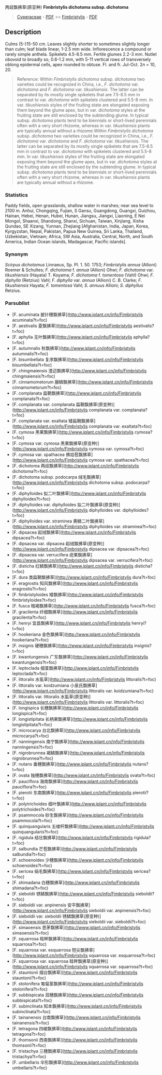 两歧飘拂草(原亚种) **Fimbristylis dichotoma subsp. dichotoma**

> [Cyperaceae](http://www.iplant.cn/info/Cyperaceae?t=foc) - [PDF](http://www.iplant.cn/foc/pdf/Cyperaceae.pdf) >> [Fimbristylis](http://www.iplant.cn/info/Fimbristylis?t=foc) - [PDF](http://www.iplant.cn/foc/pdf/Fimbristylis.pdf)

## Description

Culms (5-)15-50 cm. Leaves slightly shorter to sometimes slightly longer than culm; leaf blade linear, 1-2.5 mm wide. Inflorescence a compound or rarely simple anthela. Spikelets 4.5-8.5 mm. Fertile glumes 2.2-3 mm. Nutlet obovoid to broadly so, 0.6-1.2 mm, with 5-11 vertical rows of transversely oblong epidermal cells, apex rounded to obtuse. Fl. and fr. Jul-Oct. 2*n* = 10, 20.

> Reference: 
> Within *Fimbristylis dichotoma* subsp. *dichotoma* two varieties could be recognized in China, i.e., *F. dichotoma* var. *dichotoma* and *F. dichotoma* var. *tikushiensis*. The latter can be separated by its mostly single spikelets that are 7.5-8.5 mm in contrast to var. *dichotoma* with spikelets clustered and 5.5-8 mm. In var. *tikushiensis* styles of the fruiting state are elongated exposing them beyond the glume apex, but in var. *dichotoma* styles at the fruiting state are still enclosed by the subtending glume. In typical subsp. *dichotoma* plants tend to be biennials or short-lived perennials often with a very short rhizome, whereas in var. *tikushiensis* plants are typically annual without a rhizome.Within *Fimbristylis dichotoma* subsp. *dichotoma* two varieties could be recognized in China, i.e., *F. dichotoma* var. *dichotoma* and *F. dichotoma* var. *tikushiensis*. The latter can be separated by its mostly single spikelets that are 7.5-8.5 mm in contrast to var. *dichotoma* with spikelets clustered and 5.5-8 mm. In var. *tikushiensis* styles of the fruiting state are elongated exposing them beyond the glume apex, but in var. *dichotoma* styles at the fruiting state are still enclosed by the subtending glume. In typical subsp. *dichotoma* plants tend to be biennials or short-lived perennials often with a very short rhizome, whereas in var. *tikushiensis* plants are typically annual without a rhizome.

### Statistics
Paddy fields, open grasslands, shallow water in marshes; near sea level to 2100 m. Anhui, Chongqing, Fujian, S Gansu, Guangdong, Guangxi, Guizhou, Hainan, Hebei, Henan, Hubei, Hunan, Jiangsu, Jiangxi, Liaoning, E Nei Mongol, Shaanxi, Shandong, Shanxi, Sichuan, Taiwan, Xinjiang, Xisha Qundao, SE Xizang, Yunnan, Zhejiang [Afghanistan, India, Japan, Korea, Kyrgyzstan, Nepal, Pakistan, Papua New Guinea, Sri Lanka, Thailand, Uzbekistan, Vietnam; Africa, SW Asia, Australia, Central, North, and South America, Indian Ocean islands, Madagascar, Pacific islands].

### Synonym
*Scirpus dichotomus* Linnaeus, Sp. Pl. 1. 50. 1753; *Fimbristylis annua* (Allioni) Roemer & Schultes; *F. dichotoma* f. *annua* (Allioni) Ohwi; *F. dichotoma* var. *tikushiensis* (Hayata) T. Koyama; *F. dichotoma* f. *tomentosa* (Vahl) Ohwi; *F. diphylla* (Retzius) Vahl; *F. diphylla* var. *annua* (Allioni) C. B. Clarke; *F. tikushiensis* Hayata; *F. tomentosa* Vahl; *S. annuus* Allioni; *S. diphyllus* Retzius.

### Parsublist

* [F.  acuminata  披针穗飘拂草](http://www.iplant.cn/info/Fimbristylis acuminata?t=foc)
* [F.  aestivalis  夏飘拂草](http://www.iplant.cn/info/Fimbristylis aestivalis?t=foc)
* [F.  aphylla  无叶飘拂草](http://www.iplant.cn/info/Fimbristylis aphylla?t=foc)
* [F.  autumnalis  秋飘拂草](http://www.iplant.cn/info/Fimbristylis autumnalis?t=foc)
* [F.  bisumbellata  复序飘拂草](http://www.iplant.cn/info/Fimbristylis bisumbellata?t=foc)
* [F.  chingmaiensis  澄迈飘拂草](http://www.iplant.cn/info/Fimbristylis chingmaiensis?t=foc)
* [F.  cinnamometorum  腺鳞飘拂草](http://www.iplant.cn/info/Fimbristylis cinnamometorum?t=foc)
* [F.  complanata  扁鞘飘拂草](http://www.iplant.cn/info/Fimbristylis complanata?t=foc)
* [F.  complanata var. complanata  扁鞘飘拂草(原变种)](http://www.iplant.cn/info/Fimbristylis complanata var. complanata?t=foc)
* [F.  complanata var. exaltata  矮扁鞘飘拂草](http://www.iplant.cn/info/Fimbristylis complanata var. exaltata?t=foc)
* [F.  cymosa  黑果飘拂草](http://www.iplant.cn/info/Fimbristylis cymosa?t=foc)
* [F.  cymosa var. cymosa  黑果飘拂草(原变种)](http://www.iplant.cn/info/Fimbristylis cymosa var. cymosa?t=foc)
* [F.  cymosa var. spathacea  佛焰苞飘拂草](http://www.iplant.cn/info/Fimbristylis cymosa var. spathacea?t=foc)
* [F.  dichotoma  两歧飘拂草](http://www.iplant.cn/info/Fimbristylis dichotoma?t=foc)
* [F.  dichotoma subsp. podocarpa  绒毛飘拂草](http://www.iplant.cn/info/Fimbristylis dichotoma subsp. podocarpa?t=foc)
* [F.  diphylloides  拟二叶飘拂草](http://www.iplant.cn/info/Fimbristylis diphylloides?t=foc)
* [F.  diphylloides var. diphylloides  拟二叶飘拂草(原变种)](http://www.iplant.cn/info/Fimbristylis diphylloides var. diphylloides?t=foc)
* [F.  diphylloides var. straminea  黄鳞二叶飘拂草](http://www.iplant.cn/info/Fimbristylis diphylloides var. straminea?t=foc)
* [F.  dipsacea  起绒飘拂草](http://www.iplant.cn/info/Fimbristylis dipsacea?t=foc)
* [F.  dipsacea var. dipsacea  起绒飘拂草(原变种)](http://www.iplant.cn/info/Fimbristylis dipsacea var. dipsacea?t=foc)
* [F.  dipsacea var. verrucifera  疣果飘拂草](http://www.iplant.cn/info/Fimbristylis dipsacea var. verrucifera?t=foc)
* [F.  disticha  红鳞飘拂草](http://www.iplant.cn/info/Fimbristylis disticha?t=foc)
* [F.  dura  类扁鞘飘拂草](http://www.iplant.cn/info/Fimbristylis dura?t=foc)
* [F.  eragrostis  知风飘拂草](http://www.iplant.cn/info/Fimbristylis eragrostis?t=foc)
* [F.  fimbristyloides  矮飘拂草](http://www.iplant.cn/info/Fimbristylis fimbristyloides?t=foc)
* [F.  fusca  暗褐飘拂草](http://www.iplant.cn/info/Fimbristylis fusca?t=foc)
* [F.  gracilenta  纤细飘拂草](http://www.iplant.cn/info/Fimbristylis gracilenta?t=foc)
* [F.  henryi  宜昌飘拂草](http://www.iplant.cn/info/Fimbristylis henryi?t=foc)
* [F.  hookeriana  金色飘拂草](http://www.iplant.cn/info/Fimbristylis hookeriana?t=foc)
* [F.  insignis  硬穗飘拂草](http://www.iplant.cn/info/Fimbristylis insignis?t=foc)
* [F.  kwantungensis  广东飘拂草](http://www.iplant.cn/info/Fimbristylis kwantungensis?t=foc)
* [F.  leptoclada  细茎飘拂草](http://www.iplant.cn/info/Fimbristylis leptoclada?t=foc)
* [F.  littoralis  水虱草](http://www.iplant.cn/info/Fimbristylis littoralis?t=foc)
* [F.  littoralis var. koidzumiana  小泉氏飘拂草](http://www.iplant.cn/info/Fimbristylis littoralis var. koidzumiana?t=foc)
* [F.  littoralis var. littoralis  水虱草(原变种)](http://www.iplant.cn/info/Fimbristylis littoralis var. littoralis?t=foc)
* [F.  longispica  长穗飘拂草](http://www.iplant.cn/info/Fimbristylis longispica?t=foc)
* [F.  longistipitata  长柄果飘拂草](http://www.iplant.cn/info/Fimbristylis longistipitata?t=foc)
* [F.  microcarya  台北飘拂草](http://www.iplant.cn/info/Fimbristylis microcarya?t=foc)
* [F.  nanningensis  南宁飘拂草](http://www.iplant.cn/info/Fimbristylis nanningensis?t=foc)
* [F.  nigrobrunnea  褐鳞飘拂草](http://www.iplant.cn/info/Fimbristylis nigrobrunnea?t=foc)
* [F.  nutans  垂穗飘拂草](http://www.iplant.cn/info/Fimbristylis nutans?t=foc)
* [F.  ovata  独穗飘拂草](http://www.iplant.cn/info/Fimbristylis ovata?t=foc)
* [F.  pauciflora  海南飘拂草](http://www.iplant.cn/info/Fimbristylis pauciflora?t=foc)
* [F.  pierotii  东南飘拂草](http://www.iplant.cn/info/Fimbristylis pierotii?t=foc)
* [F.  polytrichoides  细叶飘拂草](http://www.iplant.cn/info/Fimbristylis polytrichoides?t=foc)
* [F.  psammocola  砂生飘拂草](http://www.iplant.cn/info/Fimbristylis psammocola?t=foc)
* [F.  quinquangularis  五棱秆飘拂草](http://www.iplant.cn/info/Fimbristylis quinquangularis?t=foc)
* [F.  rigidula  结壮飘拂草](http://www.iplant.cn/info/Fimbristylis rigidula?t=foc)
* [F.  salbundia  芒苞飘拂草](http://www.iplant.cn/info/Fimbristylis salbundia?t=foc)
* [F.  schoenoides  少穗飘拂草](http://www.iplant.cn/info/Fimbristylis schoenoides?t=foc)
* [F.  sericea  绢毛飘拂草](http://www.iplant.cn/info/Fimbristylis sericea?t=foc)
* [F.  shimadana  白穗飘拂草](http://www.iplant.cn/info/Fimbristylis shimadana?t=foc)
* [F.  sieboldii  锈鳞飘拂草](http://www.iplant.cn/info/Fimbristylis sieboldii?t=foc)
* [F.  sieboldii var. anpinensis  安平飘拂草](http://www.iplant.cn/info/Fimbristylis sieboldii var. anpinensis?t=foc)
* [F.  sieboldii var. sieboldii  锈鳞飘拂草(原变种)](http://www.iplant.cn/info/Fimbristylis sieboldii var. sieboldii?t=foc)
* [F.  simaoensis  思茅飘拂草](http://www.iplant.cn/info/Fimbristylis simaoensis?t=foc)
* [F.  squarrosa  畦畔飘拂草](http://www.iplant.cn/info/Fimbristylis squarrosa?t=foc)
* [F.  squarrosa var. esquarrosa  短尖飘拂草](http://www.iplant.cn/info/Fimbristylis squarrosa var. esquarrosa?t=foc)
* [F.  squarrosa var. squarrosa  畦畔飘拂草(原变种)](http://www.iplant.cn/info/Fimbristylis squarrosa var. squarrosa?t=foc)
* [F.  stauntonii  烟台飘拂草](http://www.iplant.cn/info/Fimbristylis stauntonii?t=foc)
* [F.  stolonifera  匍匐茎飘拂草](http://www.iplant.cn/info/Fimbristylis stolonifera?t=foc)
* [F.  subbispicata  双穗飘拂草](http://www.iplant.cn/info/Fimbristylis subbispicata?t=foc)
* [F.  subinclinata  知本飘拂草](http://www.iplant.cn/info/Fimbristylis subinclinata?t=foc)
* [F.  tainanensis  台南飘拂草](http://www.iplant.cn/info/Fimbristylis tainanensis?t=foc)
* [F.  tetragona  四棱飘拂草](http://www.iplant.cn/info/Fimbristylis tetragona?t=foc)
* [F.  thomsonii  西南飘拂草](http://www.iplant.cn/info/Fimbristylis thomsonii?t=foc)
* [F.  tristachya  三穗飘拂草](http://www.iplant.cn/info/Fimbristylis tristachya?t=foc)
* [F.  umbellaris  伞形飘拂草](http://www.iplant.cn/info/Fimbristylis umbellaris?t=foc)
